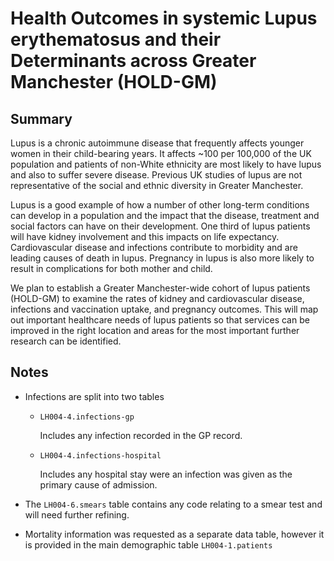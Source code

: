 # Health Outcomes in systemic Lupus erythematosus and their Determinants across Greater Manchester (HOLD-GM)

## Summary

Lupus is a chronic autoimmune disease that frequently affects younger women in their child-bearing years. It affects ~100 per 100,000 of the UK population and patients of non-White ethnicity are most likely to have lupus and also to suffer severe disease. Previous UK studies of lupus are not representative of the social and ethnic diversity in Greater Manchester.

Lupus is a good example of how a number of other long-term conditions can develop in a population and the impact that the disease, treatment and social factors can have on their development. One third of lupus patients will have kidney involvement and this impacts on life expectancy. Cardiovascular disease and infections contribute to morbidity and are leading causes of death in lupus. Pregnancy in lupus is also more likely to result in complications for both mother and child.

We plan to establish a Greater Manchester-wide cohort of lupus patients (HOLD-GM) to examine the rates of kidney and cardiovascular disease, infections and vaccination uptake, and pregnancy outcomes. This will map out important healthcare needs of lupus patients so that services can be improved in the right location and areas for the most important further research can be identified.

## Notes

- Infections are split into two tables

  - `LH004-4.infections-gp`

    Includes any infection recorded in the GP record.

  - `LH004-4.infections-hospital`

    Includes any hospital stay were an infection was given as the primary cause of admission.

- The `LH004-6.smears` table contains any code relating to a smear test and will need further refining.
- Mortality information was requested as a separate data table, however it is provided in the main demographic table `LH004-1.patients`
